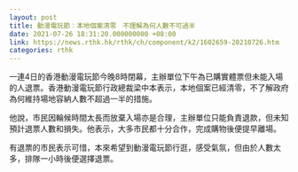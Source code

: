 ```yaml
---
layout: post
title: 動漫電玩節︰本地個案清零　不理解為何人數不可過半
date: 2021-07-26 18:31:20.000000000 +08:00
link: https://news.rthk.hk/rthk/ch/component/k2/1602659-20210726.htm
categories: rthk
---
```


一連4日的香港動漫電玩節今晚8時閉幕，主辦單位下午為已購實體票但未能入場的人退票。香港動漫電玩節行政總裁梁中本表示，本地個案已經清零，不了解政府為何維持場地容納人數不超過一半的措施。

他說，市民因輪候時間太長而放棄入場亦是合理，主辦單位只能負責退款，但未知預計退票人數和損失。他表示，大多市民都十分合作，完成購物後便提早離場。

有退票的市民表示可惜，本來希望到動漫電玩節行逛，感受氣氛，但由於人數太多，排隊一小時後便選擇退票。
